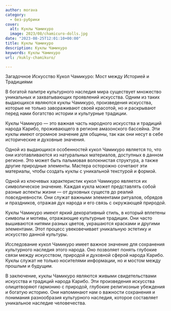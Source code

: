 ```yaml
---
author: morava
category:
  - без-рубрики
cover:
  alt: Куклы Чамикуро
  image: 2023/08/chamicuro-dolls.jpg
date: "2023-08-25T12:01:10+00:00"
title: Куклы Чамикуро
description: Куклы Чамикуро
keywords: Куклы Чамикуро
url: /kukly-chamikuro/

---
```

Загадочное Искусство Кукол Чамикуро: Мост между Историей и Традициями

В богатой палитре культурного наследия мира существует множество уникальных и захватывающих проявлений искусства. Одним из таких выдающихся являются куклы Чамикуро, произведения искусства, которые не только завораживают своей красотой, но и раскрывают перед нами богатство истории и культурные традиции.

Куклы Чамикуро — это важная часть народного искусства и традиций народа Карибо, проживающего в регионе амазонского бассейна. Эти куклы имеют огромное значение для общины, так как они несут в себе исторические и духовные значения.

Одной из выдающихся особенностей кукол Чамикуро является то, что они изготавливаются из натуральных материалов, доступных в данном регионе. Это может быть пальмовая волокнистая структура, а также другие природные элементы. Мастера осторожно сочетают эти материалы, чтобы создать куклы с уникальной текстурой и формой.

Одной из ключевых характеристик кукол Чамикуро является их символическое значение. Каждая кукла может представлять собой разные аспекты жизни — от духовных существ до реалий повседневности. Они служат важными элементами ритуалов, обрядов и праздников, отражая дух народа и его связь с окружающей природой.

Куклы Чамикуро имеют яркий декоративный стиль, в который вплетены символы и мотивы, отражающие культурные традиции. Они часто вышиваются нитями разных цветов, украшаются красками и другими элементами. Этот процесс увековечивает уникальную эстетику и искусство данной культуры.

Исследование кукол Чамикуро имеет важное значение для сохранения культурного наследия этого народа. Оно позволяет понять глубокие связи между искусством, природой и духовной сферой народа Карибо. Куклы служат не только носителями информации, но и мостом между прошлым и будущим.

В заключение, куклы Чамикуро являются живыми свидетельствами искусства и традиций народа Карибо. Эти произведения искусства олицетворяют гармонию с природой, глубокие религиозные убеждения и богатую историю. Они напоминают нам о важности сохранения и понимания разнообразия культурного наследия, которое составляет уникальное наследие человечества.
